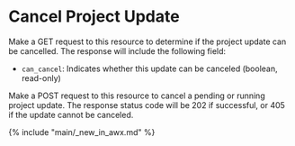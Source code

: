 # Cancel Project Update

Make a GET request to this resource to determine if the project update can be
cancelled.  The response will include the following field:

* `can_cancel`: Indicates whether this update can be canceled (boolean,
  read-only)

Make a POST request to this resource to cancel a pending or running project
update.  The response status code will be 202 if successful, or 405 if the
update cannot be canceled.

{% include "main/_new_in_awx.md" %}
